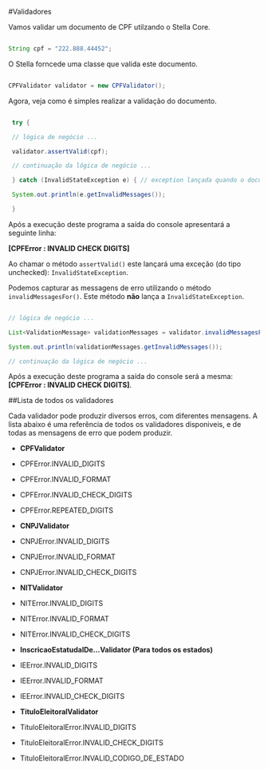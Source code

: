 #Validadores

Vamos validar um documento de CPF utilzando o Stella Core.



```java

String cpf = "222.888.44452";

```



O Stella forncede uma classe que valida este documento.



```java

CPFValidator validator = new CPFValidator();

```



Agora, veja como é simples realizar a validação do documento.

```java

 try {

 // lógica de negócio ...

 validator.assertValid(cpf);

 // continuação da lógica de negócio ...

 } catch (InvalidStateException e) { // exception lançada quando o documento é inválido

 System.out.println(e.getInvalidMessages());

 }

```



Após a execução deste programa a saída do console apresentará a seguinte linha:

**[CPFError : INVALID CHECK DIGITS]**



Ao chamar o método `assertValid()` este lançará uma exceção (do tipo unchecked): `InvalidStateException`.



Podemos capturar as messagens de erro utilizando o método `invalidMessagesFor()`. Este método **não** lança a `InvalidStateException`.

```java

// lógica de negócio ...

List<ValidationMessage> validationMessages = validator.invalidMessagesFor(cpf);

System.out.println(validationMessages.getInvalidMessages());

// continuação da lógica de negócio ...

```



Após a execução deste programa a saída do console será a mesma: **[CPFError : INVALID CHECK DIGITS]**.



##Lista de todos os validadores

Cada validador pode produzir diversos erros, com diferentes mensagens. A lista abaixo é uma referência de todos os validadores disponiveis, e de todas as mensagens de erro que podem produzir.



* **CPFValidator**

 * CPFError.INVALID_DIGITS

 * CPFError.INVALID_FORMAT

 * CPFError.INVALID_CHECK_DIGITS

 * CPFError.REPEATED_DIGITS

* **CNPJValidator**

 * CNPJError.INVALID_DIGITS

 * CNPJError.INVALID_FORMAT

 * CNPJError.INVALID_CHECK_DIGITS

* **NITValidator**

 * NITError.INVALID_DIGITS

 * NITError.INVALID_FORMAT

 * NITError.INVALID_CHECK_DIGITS

* **InscricaoEstatudalDe...Validator (Para todos os estados)**

 * IEError.INVALID_DIGITS

 * IEError.INVALID_FORMAT

 * IEError.INVALID_CHECK_DIGITS

* **TituloEleitoralValidator**

 * TituloEleitoralError.INVALID_DIGITS

 * TituloEleitoralError.INVALID_CHECK_DIGITS

 * TituloEleitoralError.INVALID_CODIGO_DE_ESTADO